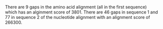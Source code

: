 There are 9 gaps in the amino acid alignment (all in the first sequence) which has an alginment score of 3801. There are 46 gaps in sequence 1 and 77 in sequence 2 of the nucleotide alignment with an alignment score of 266300.